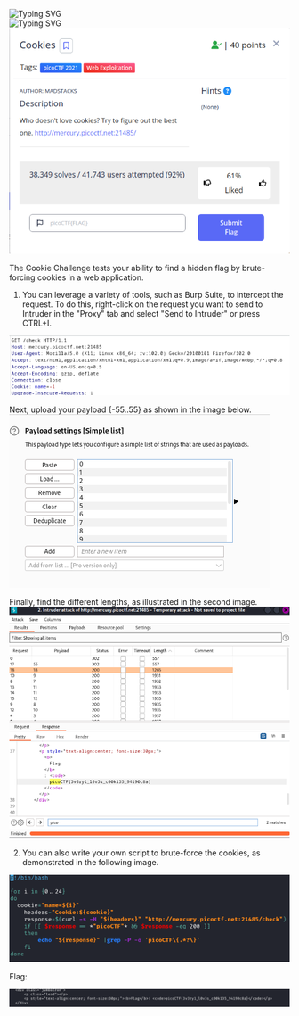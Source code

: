![Typing SVG](https://readme-typing-svg.herokuapp.com?font=Fira+Code&pause=1000&width=435&size=35&lines=Cookies)
<br>
![Typing SVG](https://readme-typing-svg.herokuapp.com?font=Fira+Code&weight=500&pause=1000&color=F70000&width=435&lines=Web+Exploitation)
![Challenge Description](Cookies.png)

The Cookie Challenge tests your ability to find a hidden flag by brute-forcing cookies in a web application.

1. You can leverage a variety of tools, such as Burp Suite, to intercept the request. To do this, right-click on the request you want to send to Intruder in the "Proxy" tab and select "Send to Intruder" or press CTRL+I.   

![file command](Solution.png)

Next, upload your payload {-55..55} as shown in the image below.
![strings command](Solution-p1.png)

Finally, find the different lengths, as illustrated in the second image.
![strings command](Solution-p2.png)

2. You can also write your own script to brute-force the cookies, as demonstrated in the following image.

![file command](Solution2.png)

Flag:

![file command](s.png)
